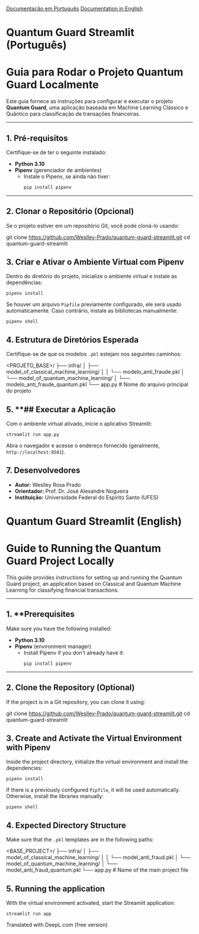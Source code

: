 
[Documentação em Português](#quantum-guard-streamlit--português)
[Documentation in English](#quantum-guard-streamlit--english)

# Quantum Guard Streamlit (Português)

# Guia para Rodar o Projeto Quantum Guard Localmente

Este guia fornece as instruções para configurar e executar o projeto **Quantum Guard**, uma aplicação baseada em Machine Learning Clássico e Quântico para classificação de transações financeiras.

---

## 1. **Pré-requisitos**

Certifique-se de ter o seguinte instalado:

- **Python 3.10**
- **Pipenv** (gerenciador de ambientes)
  - Instale o Pipenv, se ainda não tiver:
    ```bash
    pip install pipenv
    ```
---

## 2. **Clonar o Repositório** (Opcional)

Se o projeto estiver em um repositório Git, você pode cloná-lo usando:

git clone https://github.com/Weslley-Prado/quantum-guard-streamlit.git
cd quantum-guard-streamlit

## 3. **Criar e Ativar o Ambiente Virtual com Pipenv**
Dentro do diretório do projeto, inicialize o ambiente virtual e instale as dependências:


    pipenv install
    
Se houver um arquivo `Pipfile` previamente configurado, ele será usado automaticamente. Caso contrário, instale as bibliotecas manualmente:

    pipenv shell

## 4. **Estrutura de Diretórios Esperada**
Certifique-se de que os modelos `.pkl` estejam nos seguintes caminhos:

<PROJETO_BASE>/
├── infra/
│   ├── model_of_classical_machine_learning/
│   │   └── modelo_anti_fraude.pkl
│   └── model_of_quantum_machine_learning/
│       └── modelo_anti_fraude_quantum.pkl
└── app.py  # Nome do arquivo principal do projeto

## 5. **## **Executar a Aplicação**

Com o ambiente virtual ativado, inicie o aplicativo Streamlit:

    streamlit run app.py

Abra o navegador e acesse o endereço fornecido (geralmente, `http://localhost:8501`).

## 7. **Desenvolvedores**
  

 - **Autor:** Weslley Rosa Prado   
 -  **Orientador:** Prof. Dr. José Alexandre Nogueira    
 - **Instituição:** Universidade Federal do   Espírito Santo (UFES)

# Quantum Guard Streamlit (English)

# Guide to Running the Quantum Guard Project Locally

This guide provides instructions for setting up and running the Quantum Guard project, an application based on Classical and Quantum Machine Learning for classifying financial transactions.

---

## 1. **Prerequisites

Make sure you have the following installed:

- **Python 3.10**
- **Pipenv** (environment manager)
  - Install Pipenv if you don't already have it:
    ```bash
    pip install pipenv
    ```
---

## 2. **Clone the Repository** (Optional)

If the project is in a Git repository, you can clone it using:

git clone https://github.com/Weslley-Prado/quantum-guard-streamlit.git
cd quantum-guard-streamlit

## 3. **Create and Activate the Virtual Environment with Pipenv**
Inside the project directory, initialize the virtual environment and install the dependencies:


    pipenv install
    
If there is a previously configured `Pipfile`, it will be used automatically. Otherwise, install the libraries manually:

    pipenv shell

## 4. **Expected Directory Structure**
Make sure that the `.pkl` templates are in the following paths:

<BASE_PROJECT>/
├── infra/
│ ├── model_of_classical_machine_learning/
│ │ └── model_anti_fraud.pkl
│ └── model_of_quantum_machine_learning/
│ └── model_anti_fraud_quantum.pkl
└── app.py # Name of the main project file

## 5. Running the application

With the virtual environment activated, start the Streamlit application:

    streamlit run app

Translated with DeepL.com (free version)